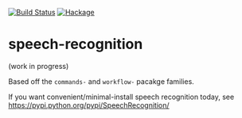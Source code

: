 [![Build Status](https://secure.travis-ci.org/sboosali/speech-recognition.svg)](http://travis-ci.org/sboosali/speech-recognition)
[![Hackage](https://img.shields.io/hackage/v/speech-recognition.svg)](https://hackage.haskell.org/package/speech-recognition)

# speech-recognition

(work in progress)

Based off the `commands-` and `workflow-` pacakge families.

If you want convenient/minimal-install speech recognition today, see https://pypi.python.org/pypi/SpeechRecognition/


